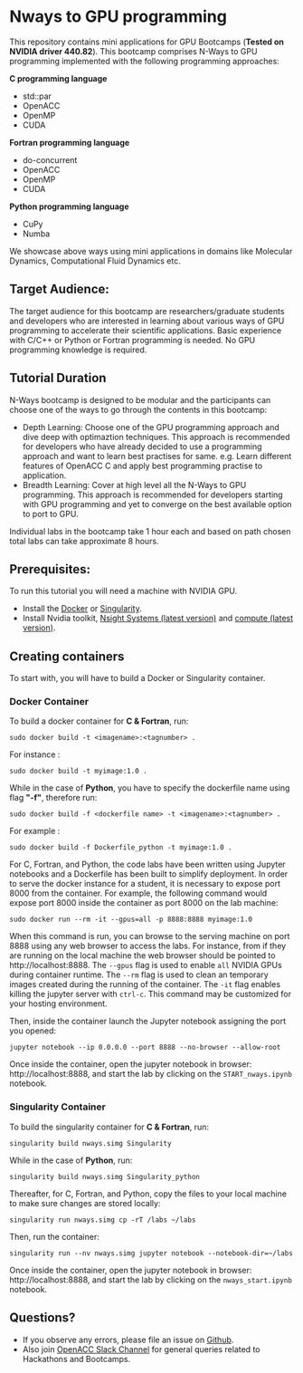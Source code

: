 # Nways to GPU programming
This repository contains mini applications for GPU Bootcamps (**Tested on NVIDIA driver 440.82**). This bootcamp comprises N-Ways to GPU programming implemented with the following programming approaches:

**C programming language**
  - std::par
  - OpenACC
  - OpenMP
  - CUDA
  
**Fortran programming language**
  - do-concurrent
  - OpenACC
  - OpenMP
  - CUDA
  
  
**Python programming language**
  - CuPy
  - Numba

We showcase above ways using mini applications in domains like Molecular Dynamics, Computational Fluid Dynamics etc.

## Target Audience:

The target audience for this bootcamp are researchers/graduate students and developers who are interested in learning about various ways of GPU programming to accelerate their scientific applications. Basic experience with C/C++ or Python or Fortran programming is needed. No GPU programming knowledge is required.

## Tutorial Duration

N-Ways bootcamp is designed to be modular and the participants can choose one of the ways to go through the contents in this bootcamp: 

- Depth Learning: Choose one of the GPU programming approach and dive deep with optimaztion techniques.  This approach is recommended for developers who have already decided to use a programming approach and want to learn best practises for same. e.g. Learn different features of OpenACC C and  apply best programming practise to application.
- Breadth Learning: Cover at high level all the N-Ways to GPU programming. This approach is recommended for developers starting with GPU programming and yet to converge on the best available option to port to GPU.

Individual labs in the bootcamp take 1 hour each and based on path chosen total labs can take approximate 8 hours. 


## Prerequisites:
To run this tutorial you will need a machine with NVIDIA GPU.

- Install the [Docker](https://docs.docker.com/get-docker/) or [Singularity](https://sylabs.io/docs/]).
- Install Nvidia toolkit, [Nsight Systems (latest version)](https://developer.nvidia.com/nsight-systems) and [compute (latest version)](https://developer.nvidia.com/nsight-compute).

## Creating containers
To start with, you will have to build a Docker or Singularity container.

### Docker Container
To build a docker container for **C & Fortran**, run:

`sudo docker build -t <imagename>:<tagnumber> .`

For instance :


`sudo docker build -t myimage:1.0 .`

While in the case of **Python**, you have to specify the dockerfile name using flag **"-f"**, therefore run:

`sudo docker build -f <dockerfile name> -t <imagename>:<tagnumber> .`

For example :

`sudo docker build -f Dockerfile_python -t myimage:1.0 .`


For C, Fortran, and Python, the code labs have been written using Jupyter notebooks and a Dockerfile has been built to simplify deployment. In order to serve the docker instance for a student, it is necessary to expose port 8000 from the container. For example, the following command would expose port 8000 inside the container as port 8000 on the lab machine:

`sudo docker run --rm -it --gpus=all -p 8888:8888 myimage:1.0`

When this command is run, you can browse to the serving machine on port 8888 using any web browser to access the labs. For instance, from if they are running on the local machine the web browser should be pointed to http://localhost:8888. The `--gpus` flag is used to enable `all` NVIDIA GPUs during container runtime. The `--rm` flag is used to clean an temporary images created during the running of the container. The `-it` flag enables killing the jupyter server with `ctrl-c`. This command may be customized for your hosting environment.


Then, inside the container launch the Jupyter notebook assigning the port you opened:

`jupyter notebook --ip 0.0.0.0 --port 8888 --no-browser --allow-root`


Once inside the container, open the jupyter notebook in browser: http://localhost:8888, and start the lab by clicking on the `START_nways.ipynb` notebook.

### Singularity Container

To build the singularity container for **C & Fortran**, run: 

`singularity build nways.simg Singularity`

While in the case of **Python**, run:

`singularity build nways.simg Singularity_python`

Thereafter, for C, Fortran, and Python, copy the files to your local machine to make sure changes are stored locally:

`singularity run nways.simg cp -rT /labs ~/labs`

Then, run the container:

`singularity run --nv nways.simg jupyter notebook --notebook-dir=~/labs`

Once inside the container, open the jupyter notebook in browser: http://localhost:8888, and start the lab by clicking on the `nways_start.ipynb` notebook.


## Questions?
- If you observe any errors, please file an issue on [Github](https://github.com/gpuhackathons-org/gpubootcamp/issues).
- Also join [OpenACC Slack Channel](https://openacclang.slack.com/messages/openaccusergroup) for general queries related to Hackathons and Bootcamps.
